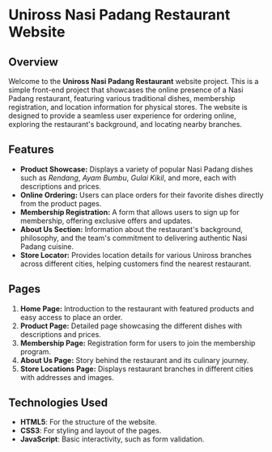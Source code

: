 # Uniross Nasi Padang Restaurant Website

## Overview

Welcome to the **Uniross Nasi Padang Restaurant** website project. This is a simple front-end project that showcases the online presence of a Nasi Padang restaurant, featuring various traditional dishes, membership registration, and location information for physical stores. The website is designed to provide a seamless user experience for ordering online, exploring the restaurant's background, and locating nearby branches.

## Features

- **Product Showcase:** Displays a variety of popular Nasi Padang dishes such as *Rendang*, *Ayam Bumbu*, *Gulai Kikil*, and more, each with descriptions and prices.
- **Online Ordering:** Users can place orders for their favorite dishes directly from the product pages.
- **Membership Registration:** A form that allows users to sign up for membership, offering exclusive offers and updates.
- **About Us Section:** Information about the restaurant's background, philosophy, and the team's commitment to delivering authentic Nasi Padang cuisine.
- **Store Locator:** Provides location details for various Uniross branches across different cities, helping customers find the nearest restaurant.

## Pages

1. **Home Page:** Introduction to the restaurant with featured products and easy access to place an order.
2. **Product Page:** Detailed page showcasing the different dishes with descriptions and prices.
3. **Membership Page:** Registration form for users to join the membership program.
4. **About Us Page:** Story behind the restaurant and its culinary journey.
5. **Store Locations Page:** Displays restaurant branches in different cities with addresses and images.

## Technologies Used

- **HTML5**: For the structure of the website.
- **CSS3**: For styling and layout of the pages.
- **JavaScript**: Basic interactivity, such as form validation.
